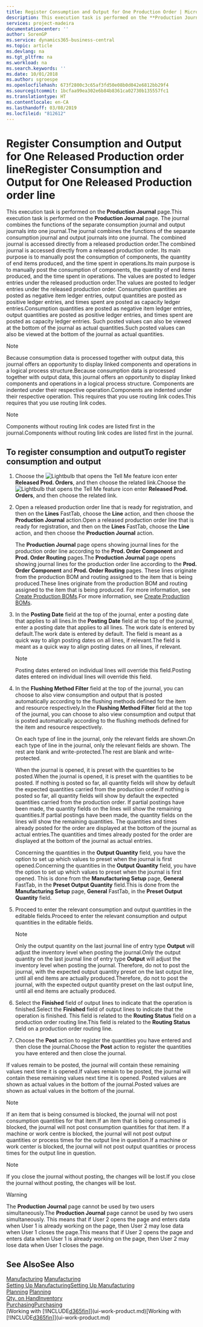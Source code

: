 ```yaml
---
title: Register Consumption and Output for One Production Order | Microsoft Docs
description: This execution task is performed on the **Production Journal** page. The journal combines the functions of the separate consumption journal and output journals into one journal. The combined journal is accessed directly from a released production order. Its main purpose is to manually post the consumption of components, the quantity of end items produced, and the time spent in operations.
services: project-madeira
documentationcenter: ''
author: SorenGP
ms.service: dynamics365-business-central
ms.topic: article
ms.devlang: na
ms.tgt_pltfrm: na
ms.workload: na
ms.search.keywords: ''
ms.date: 10/01/2018
ms.author: sgroespe
ms.openlocfilehash: 673f2800c3c65af3fd50e08b0d042e6812bb29f4
ms.sourcegitcommit: 1bcfaa99ea302e6b84b8361ca02730b135557fc1
ms.translationtype: HT
ms.contentlocale: en-CA
ms.lasthandoff: 03/08/2019
ms.locfileid: "812612"
---
```

# <a name="register-consumption-and-output-for-one-released-production-order-line"></a><span data-ttu-id="17b98-106">Register Consumption and Output for One Released Production order line</span><span class="sxs-lookup"><span data-stu-id="17b98-106">Register Consumption and Output for One Released Production order line</span></span>
<span data-ttu-id="17b98-107">This execution task is performed on the **Production Journal** page.</span><span class="sxs-lookup"><span data-stu-id="17b98-107">This execution task is performed on the **Production Journal** page.</span></span> <span data-ttu-id="17b98-108">The journal combines the functions of the separate consumption journal and output journals into one journal.</span><span class="sxs-lookup"><span data-stu-id="17b98-108">The journal combines the functions of the separate consumption journal and output journals into one journal.</span></span> <span data-ttu-id="17b98-109">The combined journal is accessed directly from a released production order.</span><span class="sxs-lookup"><span data-stu-id="17b98-109">The combined journal is accessed directly from a released production order.</span></span> <span data-ttu-id="17b98-110">Its main purpose is to manually post the consumption of components, the quantity of end items produced, and the time spent in operations.</span><span class="sxs-lookup"><span data-stu-id="17b98-110">Its main purpose is to manually post the consumption of components, the quantity of end items produced, and the time spent in operations.</span></span> <span data-ttu-id="17b98-111">The values are posted to ledger entries under the released production order.</span><span class="sxs-lookup"><span data-stu-id="17b98-111">The values are posted to ledger entries under the released production order.</span></span> <span data-ttu-id="17b98-112">Consumption quantities are posted as negative item ledger entries, output quantities are posted as positive ledger entries, and times spent are posted as capacity ledger entries.</span><span class="sxs-lookup"><span data-stu-id="17b98-112">Consumption quantities are posted as negative item ledger entries, output quantities are posted as positive ledger entries, and times spent are posted as capacity ledger entries.</span></span> <span data-ttu-id="17b98-113">Such posted values can also be viewed at the bottom of the journal as actual quantities.</span><span class="sxs-lookup"><span data-stu-id="17b98-113">Such posted values can also be viewed at the bottom of the journal as actual quantities.</span></span>  

> [!NOTE]  
>  <span data-ttu-id="17b98-114">Because consumption data is processed together with output data, this journal offers an opportunity to display linked components and operations in a logical process structure.</span><span class="sxs-lookup"><span data-stu-id="17b98-114">Because consumption data is processed together with output data, this journal offers an opportunity to display linked components and operations in a logical process structure.</span></span> <span data-ttu-id="17b98-115">Components are indented under their respective operation.</span><span class="sxs-lookup"><span data-stu-id="17b98-115">Components are indented under their respective operation.</span></span> <span data-ttu-id="17b98-116">This requires that you use routing link codes.</span><span class="sxs-lookup"><span data-stu-id="17b98-116">This requires that you use routing link codes.</span></span>  

> [!NOTE]  
>  <span data-ttu-id="17b98-117">Components without routing link codes are listed first in the journal.</span><span class="sxs-lookup"><span data-stu-id="17b98-117">Components without routing link codes are listed first in the journal.</span></span>  

## <a name="to-register-consumption-and-output"></a><span data-ttu-id="17b98-118">To register consumption and output</span><span class="sxs-lookup"><span data-stu-id="17b98-118">To register consumption and output</span></span>  
1.  <span data-ttu-id="17b98-119">Choose the ![Lightbulb that opens the Tell Me feature](media/ui-search/search_small.png "Tell me what you want to do") icon enter **Released Prod. Orders**, and then choose the related link.</span><span class="sxs-lookup"><span data-stu-id="17b98-119">Choose the ![Lightbulb that opens the Tell Me feature](media/ui-search/search_small.png "Tell me what you want to do") icon enter **Released Prod. Orders**, and then choose the related link.</span></span>  
2.  <span data-ttu-id="17b98-120">Open a released production order line that is ready for registration, and then on the **Lines** FastTab, choose the **Line** action, and then choose the **Production Journal** action.</span><span class="sxs-lookup"><span data-stu-id="17b98-120">Open a released production order line that is ready for registration, and then on the **Lines** FastTab, choose the **Line** action, and then choose the **Production Journal** action.</span></span>  

    <span data-ttu-id="17b98-121">The **Production Journal** page opens showing journal lines for the production order line according to the **Prod. Order Component** and **Prod. Order Routing** pages.</span><span class="sxs-lookup"><span data-stu-id="17b98-121">The **Production Journal** page opens showing journal lines for the production order line according to the **Prod. Order Component** and **Prod. Order Routing** pages.</span></span> <span data-ttu-id="17b98-122">These lines originate from the production BOM and routing assigned to the item that is being produced.</span><span class="sxs-lookup"><span data-stu-id="17b98-122">These lines originate from the production BOM and routing assigned to the item that is being produced.</span></span> <span data-ttu-id="17b98-123">For more information, see [Create Production BOMs](production-how-to-create-routings.md).</span><span class="sxs-lookup"><span data-stu-id="17b98-123">For more information, see [Create Production BOMs](production-how-to-create-routings.md).</span></span>  

3.  <span data-ttu-id="17b98-124">In the **Posting Date** field at the top of the journal, enter a posting date that applies to all lines.</span><span class="sxs-lookup"><span data-stu-id="17b98-124">In the **Posting Date** field at the top of the journal, enter a posting date that applies to all lines.</span></span> <span data-ttu-id="17b98-125">The work date is entered by default.</span><span class="sxs-lookup"><span data-stu-id="17b98-125">The work date is entered by default.</span></span> <span data-ttu-id="17b98-126">The field is meant as a quick way to align posting dates on all lines, if relevant.</span><span class="sxs-lookup"><span data-stu-id="17b98-126">The field is meant as a quick way to align posting dates on all lines, if relevant.</span></span>  

    > [!NOTE]  
    >  <span data-ttu-id="17b98-127">Posting dates entered on individual lines will override this field.</span><span class="sxs-lookup"><span data-stu-id="17b98-127">Posting dates entered on individual lines will override this field.</span></span>  

4.  <span data-ttu-id="17b98-128">In the **Flushing Method Filter** field at the top of the journal, you can choose to also view consumption and output that is posted automatically according to the flushing methods defined for the item and resource respectively.</span><span class="sxs-lookup"><span data-stu-id="17b98-128">In the **Flushing Method Filter** field at the top of the journal, you can choose to also view consumption and output that is posted automatically according to the flushing methods defined for the item and resource respectively.</span></span>  

    <span data-ttu-id="17b98-129">On each type of line in the journal, only the relevant fields are shown.</span><span class="sxs-lookup"><span data-stu-id="17b98-129">On each type of line in the journal, only the relevant fields are shown.</span></span> <span data-ttu-id="17b98-130">The rest are blank and write-protected.</span><span class="sxs-lookup"><span data-stu-id="17b98-130">The rest are blank and write-protected.</span></span>  

    <span data-ttu-id="17b98-131">When the journal is opened, it is preset with the quantities to be posted.</span><span class="sxs-lookup"><span data-stu-id="17b98-131">When the journal is opened, it is preset with the quantities to be posted.</span></span> <span data-ttu-id="17b98-132">If nothing is posted so far, all quantity fields will show by default the expected quantities carried from the production order.</span><span class="sxs-lookup"><span data-stu-id="17b98-132">If nothing is posted so far, all quantity fields will show by default the expected quantities carried from the production order.</span></span> <span data-ttu-id="17b98-133">If partial postings have been made, the quantity fields on the lines will show the remaining quantities.</span><span class="sxs-lookup"><span data-stu-id="17b98-133">If partial postings have been made, the quantity fields on the lines will show the remaining quantities.</span></span> <span data-ttu-id="17b98-134">The quantities and times already posted for the order are displayed at the bottom of the journal as actual entries.</span><span class="sxs-lookup"><span data-stu-id="17b98-134">The quantities and times already posted for the order are displayed at the bottom of the journal as actual entries.</span></span>  

    <span data-ttu-id="17b98-135">Concerning the quantities in the **Output Quantity** field, you have the option to set up which values to preset when the journal is first opened.</span><span class="sxs-lookup"><span data-stu-id="17b98-135">Concerning the quantities in the **Output Quantity** field, you have the option to set up which values to preset when the journal is first opened.</span></span> <span data-ttu-id="17b98-136">This is done from the **Manufacturing Setup** page, **General** FastTab, in the **Preset Output Quantity** field.</span><span class="sxs-lookup"><span data-stu-id="17b98-136">This is done from the **Manufacturing Setup** page, **General** FastTab, in the **Preset Output Quantity** field.</span></span>

5.  <span data-ttu-id="17b98-137">Proceed to enter the relevant consumption and output quantities in the editable fields.</span><span class="sxs-lookup"><span data-stu-id="17b98-137">Proceed to enter the relevant consumption and output quantities in the editable fields.</span></span>  

    > [!NOTE]  
    >  <span data-ttu-id="17b98-138">Only the output quantity on the last journal line of entry type **Output** will adjust the inventory level when posting the journal.</span><span class="sxs-lookup"><span data-stu-id="17b98-138">Only the output quantity on the last journal line of entry type **Output** will adjust the inventory level when posting the journal.</span></span> <span data-ttu-id="17b98-139">Therefore, do not to post the journal, with the expected output quantity preset on the last output line, until all end items are actually produced.</span><span class="sxs-lookup"><span data-stu-id="17b98-139">Therefore, do not to post the journal, with the expected output quantity preset on the last output line, until all end items are actually produced.</span></span>  

6.  <span data-ttu-id="17b98-140">Select the **Finished** field of output lines to indicate that the operation is finished.</span><span class="sxs-lookup"><span data-stu-id="17b98-140">Select the **Finished** field of output lines to indicate that the operation is finished.</span></span> <span data-ttu-id="17b98-141">This field is related to the **Routing Status** field on a production order routing line.</span><span class="sxs-lookup"><span data-stu-id="17b98-141">This field is related to the **Routing Status** field on a production order routing line.</span></span>  
7.  <span data-ttu-id="17b98-142">Choose the **Post** action to register the quantities you have entered and then close the journal.</span><span class="sxs-lookup"><span data-stu-id="17b98-142">Choose the **Post** action to register the quantities you have entered and then close the journal.</span></span>  

<span data-ttu-id="17b98-143">If values remain to be posted, the journal will contain these remaining values next time it is opened.</span><span class="sxs-lookup"><span data-stu-id="17b98-143">If values remain to be posted, the journal will contain these remaining values next time it is opened.</span></span> <span data-ttu-id="17b98-144">Posted values are shown as actual values in the bottom of the journal.</span><span class="sxs-lookup"><span data-stu-id="17b98-144">Posted values are shown as actual values in the bottom of the journal.</span></span>  

> [!NOTE]  
>  <span data-ttu-id="17b98-145"> If an item that is being consumed is blocked, the journal will not post consumption quantities for that item.</span><span class="sxs-lookup"><span data-stu-id="17b98-145">If an item that is being consumed is blocked, the journal will not post consumption quantities for that item.</span></span> <span data-ttu-id="17b98-146">If a machine or work centre is blocked, the journal will not post output quantities or process times for the output line in question.</span><span class="sxs-lookup"><span data-stu-id="17b98-146">If a machine or work center is blocked, the journal will not post output quantities or process times for the output line in question.</span></span>  

> [!NOTE]  
>  <span data-ttu-id="17b98-147">If you close the journal without posting, the changes will be lost.</span><span class="sxs-lookup"><span data-stu-id="17b98-147">If you close the journal without posting, the changes will be lost.</span></span>  

> [!WARNING]  
>  <span data-ttu-id="17b98-148">The **Production Journal** page cannot be used by two users simultaneously.</span><span class="sxs-lookup"><span data-stu-id="17b98-148">The **Production Journal** page cannot be used by two users simultaneously.</span></span> <span data-ttu-id="17b98-149">This means that if User 2 opens the page and enters data when User 1 is already working on the page, then User 2 may lose data when User 1 closes the page.</span><span class="sxs-lookup"><span data-stu-id="17b98-149">This means that if User 2 opens the page and enters data when User 1 is already working on the page, then User 2 may lose data when User 1 closes the page.</span></span>  

## <a name="see-also"></a><span data-ttu-id="17b98-150">See Also</span><span class="sxs-lookup"><span data-stu-id="17b98-150">See Also</span></span>  
<span data-ttu-id="17b98-151">[Manufacturing](production-manage-manufacturing.md)  </span><span class="sxs-lookup"><span data-stu-id="17b98-151">[Manufacturing](production-manage-manufacturing.md)  </span></span>  
[<span data-ttu-id="17b98-152">Setting Up Manufacturing</span><span class="sxs-lookup"><span data-stu-id="17b98-152">Setting Up Manufacturing</span></span>](production-configure-production-processes.md)  
<span data-ttu-id="17b98-153">[Planning](production-planning.md)    </span><span class="sxs-lookup"><span data-stu-id="17b98-153">[Planning](production-planning.md)    </span></span>  
[<span data-ttu-id="17b98-154">Qty. on Hand</span><span class="sxs-lookup"><span data-stu-id="17b98-154">Inventory</span></span>](inventory-manage-inventory.md)  
[<span data-ttu-id="17b98-155">Purchasing</span><span class="sxs-lookup"><span data-stu-id="17b98-155">Purchasing</span></span>](purchasing-manage-purchasing.md)  
<span data-ttu-id="17b98-156">[Working with [!INCLUDE[d365fin](includes/d365fin_md.md)]](ui-work-product.md)</span><span class="sxs-lookup"><span data-stu-id="17b98-156">[Working with [!INCLUDE[d365fin](includes/d365fin_md.md)]](ui-work-product.md)</span></span>

